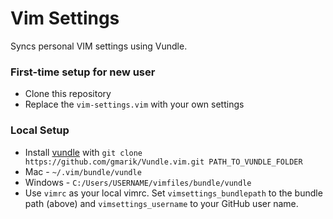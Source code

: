 # Vim Settings
Syncs personal VIM settings using Vundle.

### First-time setup for new user
- Clone this repository
- Replace the ``vim-settings.vim`` with your own settings

### Local Setup
- Install [vundle](https://github.com/gmarik/vundle) with ``git clone https://github.com/gmarik/Vundle.vim.git PATH_TO_VUNDLE_FOLDER``
 - Mac - ``~/.vim/bundle/vundle``
 - Windows - ``C:/Users/USERNAME/vimfiles/bundle/vundle``
- Use ``vimrc`` as your local vimrc. Set ``vimsettings_bundlepath`` to the bundle path (above) and ``vimsettings_username`` to your GitHub user name.
